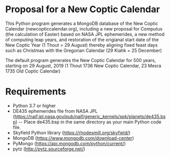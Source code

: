 # Proposal for a New Coptic Calendar
This Python program generates a MongoDB database of the New Coptic Calendar (newcopticcalendar.org), including a new proposal for Computus (the calculation of Easter) based on NASA JPL ephemerides, a new method of computing leap years, and restoration of the origianal start date of the New Coptic Year (1 Thout = 29 August) thereby aligning fixed feast days such as Christmas with the Gregorian Calendar (29 Kiahk = 25 December)

The default program generates the New Coptic Calendar for 500 years, starting on 29 August, 2019 (1 Thout 1736 New Coptic Calendar, 23 Mesra 1735 Old Coptic Calendar)

# Requirements
- Python 3.7 or higher
- DE435 ephemerides file from NASA JPL (https://naif.jpl.nasa.gov/pub/naif/generic_kernels/spk/planets/de435.bsp)
-- Place de435.bsp in the same directory as your main Python code file.
- Skyfield Python library (https://rhodesmill.org/skyfield/)
- MongoDB (https://www.mongodb.com/download-center)
- PyMongo (https://api.mongodb.com/python/current/)
- pytz (http://pytz.sourceforge.net/)
